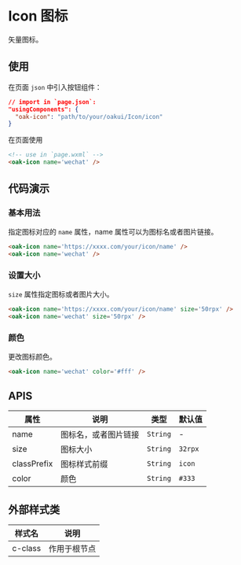 # Icon 图标
矢量图标。

## 使用

在页面 `json` 中引入按钮组件：

```json
// import in `page.json`:
"usingComponents": {
  "oak-icon": "path/to/your/oakui/Icon/icon"
}
```

在页面使用
```html
<!-- use in `page.wxml` -->
<oak-icon name='wechat' />
```

## 代码演示
### 基本用法
指定图标对应的 `name` 属性，name 属性可以为图标名或者图片链接。
```html
<oak-icon name='https://xxxx.com/your/icon/name' />
<oak-icon name='wechat' />
```
### 设置大小
`size` 属性指定图标或者图片大小。
```html
<oak-icon name='https://xxxx.com/your/icon/name' size='50rpx' />
<oak-icon name='wechat' size='50rpx' />
```

### 颜色
更改图标颜色。
```html
<oak-icon name='wechat' color='#fff' />
```

## APIS

| 属性 | 说明 | 类型 | 默认值 |
|-----------|-----------|-----------|-------------|
| name | 图标名，或者图片链接 | `String` | - |
| size | 图标大小  | `String` | `32rpx` |
| classPrefix | 图标样式前缀 | `String` | `icon` |
| color | 颜色  | `String` | `#333` |


## 外部样式类

| 样式名 | 说明 |
|-----------|-----------|
| c-class | 作用于根节点 |
